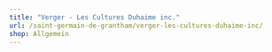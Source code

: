 ```yaml
---
title: "Verger - Les Cultures Duhaime inc."
url: /saint-germain-de-grantham/verger-les-cultures-duhaime-inc/
shop: Allgemein
---
```

